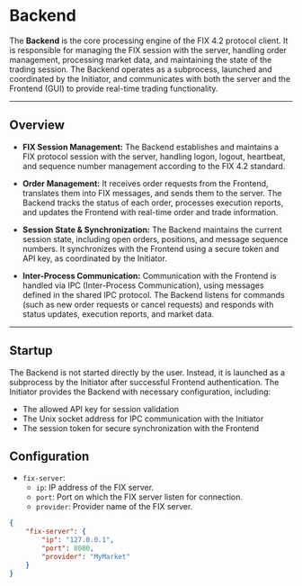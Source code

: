 # Backend

The **Backend** is the core processing engine of the FIX 4.2 protocol client.
It is responsible for managing the FIX session with the server, handling order management, processing market data, and maintaining the state of the trading session.
The Backend operates as a subprocess, launched and coordinated by the Initiator, and communicates with both the server and the Frontend (GUI) to provide real-time trading functionality.

---

## Overview

- **FIX Session Management:**
  The Backend establishes and maintains a FIX protocol session with the server, handling logon, logout, heartbeat, and sequence number management according to the FIX 4.2 standard.

- **Order Management:**
  It receives order requests from the Frontend, translates them into FIX messages, and sends them to the server.
  The Backend tracks the status of each order, processes execution reports, and updates the Frontend with real-time order and trade information.

- **Session State & Synchronization:**
  The Backend maintains the current session state, including open orders, positions, and message sequence numbers.
  It synchronizes with the Frontend using a secure token and API key, as coordinated by the Initiator.

- **Inter-Process Communication:**
  Communication with the Frontend is handled via IPC (Inter-Process Communication), using messages defined in the shared IPC protocol.
  The Backend listens for commands (such as new order requests or cancel requests) and responds with status updates, execution reports, and market data.

---

## Startup

The Backend is not started directly by the user.
Instead, it is launched as a subprocess by the Initiator after successful Frontend authentication.
The Initiator provides the Backend with necessary configuration, including:

- The allowed API key for session validation
- The Unix socket address for IPC communication with the Initiator
- The session token for secure synchronization with the Frontend

## Configuration

- `fix-server`:
    - `ip`: IP address of the FIX server.
    - `port`: Port on which the FIX server listen for connection.
    - `provider`: Provider name of the FIX server.

```json
{
    "fix-server": {
        "ip": "127.0.0.1",
        "port": 8080,
        "provider": "MyMarket"
    }
}
```